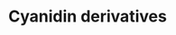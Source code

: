 ---
annotations:
- type: Pathway Ontology
  value: classic metabolic pathway
authors:
- Kozo2
- AlexanderPico
- Khanspers
- Egonw
- Mkutmon
description: Pathway describing the derivativation of cyanidin.
last-edited: 2019-08-16
organisms:
- Arabidopsis thaliana
redirect_from:
- /index.php/Pathway:WP3960
- /instance/WP3960
schema-jsonld:
- '@context': https://schema.org/
  '@id': https://wikipathways.github.io/pathways/WP3960.html
  '@type': Dataset
  creator:
    '@type': Organization
    name: WikiPathways
  description: Pathway describing the derivativation of cyanidin.
  keywords:
  - ''
  - Cyanidin 3-O-glucoside
  - Cyanidin 3-(6''-p-coumaryl-2'''-sinapylsambubioside)-5-(6-malonylglucoside)
  - Cyanidin 3-O-[2-O-(2-O-(sinapoyl)-bata-D-xylopyranosyl) 6-O-(4-O-(beta-D-glucopyranosyl)-p-coumaroyl-bata-D-glucopyranoside]
    5-O-[6-O-(malonyl) bata-D-glucopyranoside]
  - Cyanidin 3-(6''-p-coumarylsambubioside)
  - Cyanidin 3-O-[2''-O-(xylosyl)-6''-O-(p-coumaroyl) glucoside] 5-O-malonylglucoside
  - Malonylshisonin
  - Cyanidin
  - Cyanidin 3-O-[2''-O-(2'''-O-(sinapoyl) xylosyl) 6''-O-(p-coumaroyl) glucoside]
    5-O-glucoside
  - Cyanidin 3-(6''-(E)-p-coumarylsambubioside) 5-glucoside
  - Cyanidin 3-O-[2''-O-(xylosyl)-6''-O-(p-O-(glucosyl)-p-coumaroyl) glucoside] 5-O-glucoside
  - Cyanidin 3-O-sophoroside
  - Cyanidin 3-sambubioside
  - Cyanidin 3-sambubioside-5-glucoside
  - Cyanidin 3-O-[2''-O-(xylosyl) glucoside] 5-O-(6'''-O-malonyl) glucoside
  - Cyanidin 3-O-[2''-O-(2'''-O-(sinapoyl) xylosyl) glucoside] 5-O-glucoside
  - Cyanidin 3-O-(6-O-p-coumaroyl)glucoside-5-O-glucoside
  - Cyanidin 3,5-O-diglucoside
  - Cyanidin 3-O-(6-O-p-coumaroyl)glucoside
  - Cyanidin 3-O-[2''-O-(xylosyl) 6''-O-(p-O-(glucosyl) p-coumaroyl) glucoside] 5-O-[6'''-O-(malonyl)
    glucoside]
  license: CC0
  name: Cyanidin derivatives‎
seo: CreativeWork
title: Cyanidin derivatives‎
wpid: WP3960
---